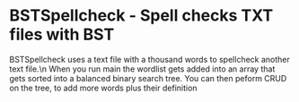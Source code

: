 # BSTSpellcheck - Spell checks TXT files with BST  

BSTSpellcheck uses a text file with a thousand words to spellcheck another text file.\n
When you run main the wordlist gets added into an array that gets sorted into a balanced binary search tree.
You can then peform CRUD on the tree, to add more words plus their definition
